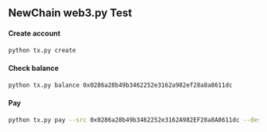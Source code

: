 ## NewChain web3.py Test

#### Create account
```bash
python tx.py create
```

#### Check balance
```bash
python tx.py balance 0x0286a28b49b3462252e3162a982ef28a8a8611dc
```

#### Pay
```bash
python tx.py pay --src 0x0286a28b49b3462252e3162A982EF28a8A8611dc --dest 0x97549E368AcaFdCAE786BB93D98379f1D1561a29 --value 1 --rpc https://devnet.newchain.cloud.diynova.com --value 100
```